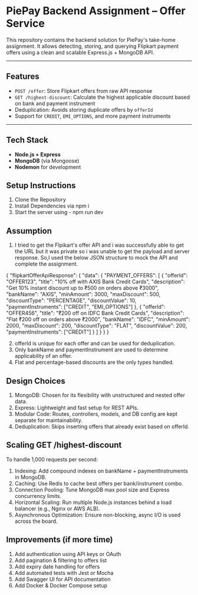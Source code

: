 # PiePay Backend Assignment – Offer Service

This repository contains the backend solution for PiePay's take-home assignment. It allows detecting, storing, and querying Flipkart payment offers using a clean and scalable Express.js + MongoDB API.

---

## Features

-  `POST /offer`: Store Flipkart offers from raw API response
-  `GET /highest-discount`: Calculate the highest applicable discount based on bank and payment instrument
-   Deduplication: Avoids storing duplicate offers by `offerId`
-   Support for `CREDIT`, `EMI_OPTIONS`, and more payment instruments

---

## Tech Stack

- **Node.js + Express**
- **MongoDB** (via Mongoose)
- **Nodemon** for development


## Setup Instructions

1. Clone the Repository
2. Install Dependencies via npm i
3. Start the server using - npm run dev

## Assumption

1. I tried to get the Flpikart's offer API and i was successfully able to get the URL but it was private so i was unable to get the payload and server response.
So,I used the below JSON structure to mock the API and complete the assignment.

{
  "flipkartOfferApiResponse": {
    "data": {
      "PAYMENT_OFFERS": [
        {
          "offerId": "OFFER123",
          "title": "10% off with AXIS Bank Credit Cards",
          "description": "Get 10% instant discount up to ₹500 on orders above ₹3000",
          "bankName": "AXIS",
          "minAmount": 3000,
          "maxDiscount": 500,
          "discountType": "PERCENTAGE",
          "discountValue": 10,
          "paymentInstruments": ["CREDIT", "EMI_OPTIONS"]
        },
        {
          "offerId": "OFFER456",
          "title": "₹200 off on IDFC Bank Credit Cards",
          "description": "Flat ₹200 off on orders above ₹2000",
          "bankName": "IDFC",
          "minAmount": 2000,
          "maxDiscount": 200,
          "discountType": "FLAT",
          "discountValue": 200,
          "paymentInstruments": ["CREDIT"]
        }
      ]
    }
  }
}

2. offerId is unique for each offer and can be used for deduplication.
3. Only bankName and paymentInstrument are used to determine applicability of an offer.
4. Flat and percentage-based discounts are the only types handled.


## Design Choices
1. MongoDB: Chosen for its flexibility with unstructured and nested offer data.
2. Express: Lightweight and fast setup for REST APIs.
3. Modular Code: Routes, controllers, models, and DB config are kept separate for maintainability.
4. Deduplication: Skips inserting offers that already exist based on offerId.

## Scaling GET /highest-discount
To handle 1,000 requests per second:
1. Indexing: Add compound indexes on bankName + paymentInstruments in MongoDB.
2. Caching: Use Redis to cache best offers per bank/instrument combo.
3. Connection Pooling: Tune MongoDB max pool size and Express concurrency limits.
4. Horizontal Scaling: Run multiple Node.js instances behind a load balancer (e.g., Nginx or AWS ALB).
5. Asynchronous Optimization: Ensure non-blocking, async I/O is used across the board.

## Improvements (if more time)
1. Add authentication using API keys or OAuth
2. Add pagination & filtering to offers list
3. Add expiry date handling for offers
4. Add automated tests with Jest or Mocha
5. Add Swagger UI for API documentation
6. Add Docker & Docker Compose setup
